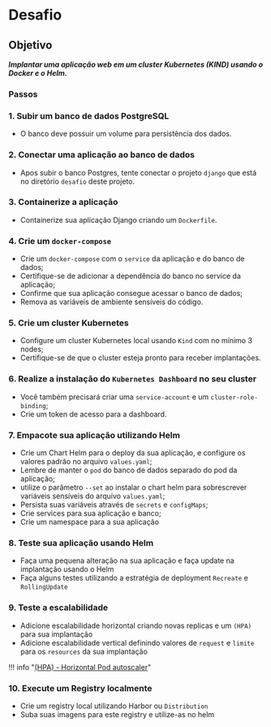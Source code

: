 # Desafio

## Objetivo

***Implantar uma aplicação web em um cluster Kubernetes (KIND) usando o Docker e o Helm.***

### Passos

### 1. Subir um banco de dados PostgreSQL

- O banco deve possuir um volume para persistência dos dados.

### 2. Conectar uma aplicação ao banco de dados

- Apos subir o banco Postgres, tente conectar o projeto `django` que está no diretório `desafio` deste projeto.

### 3. Containerize a aplicação

- Containerize sua aplicação Django criando um `Dockerfile`.

### 4. Crie um `docker-compose`

- Crie um `docker-compose` com o `service` da aplicação e do banco de dados;
- Certifique-se de adicionar a dependência do banco no service da aplicação;
- Confirme que sua aplicação consegue acessar o banco de dados;
- Remova as variáveis de ambiente sensíveis do código.

### 5. Crie um cluster Kubernetes

- Configure um cluster Kubernetes local usando `Kind` com no mínimo 3 nodes;
- Certifique-se de que o cluster esteja pronto para receber implantações.

### 6. Realize a instalação do `Kubernetes Dashboard` no seu cluster

- Você também precisará criar uma `service-account` e um `cluster-role-binding`;
- Crie um token de acesso para a dashboard.

### 7.  Empacote sua aplicação utilizando Helm

- Crie um Chart Helm para o deploy da sua aplicação, e configure os valores padrão no arquivo `values.yaml`;
- Lembre de manter o `pod` do banco de dados separado do pod da aplicação;
- utilize o parâmetro `--set` ao instalar o chart helm para sobrescrever variáveis sensíveis do arquivo `values.yaml`;
- Persista suas variáveis através de `secrets` e `configMaps`;
- Crie services para sua aplicação e banco;
- Crie um namespace para a sua aplicação

### 8. Teste sua aplicação usando Helm

- Faça uma pequena alteração na sua aplicação e faça update na implantação usando o Helm
- Faça alguns testes utilizando a estratégia de deployment `Recreate` e `RollingUpdate`

### 9. Teste a escalabilidade

- Adicione escalabilidade horizontal criando novas replicas e um `(HPA)` para sua implantação
- Adicione escalabilidade vertical definindo valores de `request` e `limite` para os `resources` da sua implantação

!!! info "[(HPA) - Horizontal Pod autoscaler](https://kubernetes.io/docs/tasks/run-application/horizontal-pod-autoscale/)"

### 10. Execute um Registry localmente

- Crie um registry local utilizando Harbor ou `Distribution`
- Suba suas imagens para este registry e utilize-as no helm
